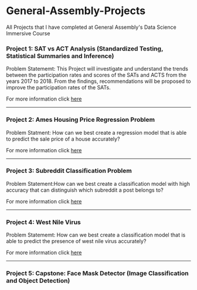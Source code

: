 # General-Assembly-Projects
All Projects that I have completed at General Assembly's Data Science Immersive Course


### Project 1: SAT vs ACT Analysis (Standardized Testing, Statistical Summaries and Inference)
Problem Statememt: 
This Project will investigate and understand the trends between the participation rates and scores of the SATs and ACTS from the years 2017 to 2018. From the findings, recommendations will be proposed to improve the participation rates of the SATs.

For more information click [here](https://github.com/simrvn/General-Assembly-Projects/tree/main/sat_act_analysis)

---

### Project 2: Ames Housing Price Regression Problem
Problem Statment: How can we best create a regression model that is able to predict the sale price of a house accurately? 

For more information click [here](https://github.com/simrvn/General-Assembly-Projects/tree/main/ames_housing_regression)

---

### Project 3: Subreddit Classification Problem
Problem Statement:How can we best create a classification model with high accuracy that can distinguish which subreddit a post belongs to?

For more information click [here](https://github.com/simrvn/General-Assembly-Projects/tree/main/nlp_subreddit_classification)

---

### Project 4: West Nile Virus
Problem Statememt: How can we best create a classification model that is able to predict the presence of west nile virus accurately?

For more information click [here](https://github.com/simrvn/General-Assembly-Projects/tree/main/west-nile-virus)

---

### Project 5: Capstone: Face Mask Detector (Image Classification and Object Detection)
